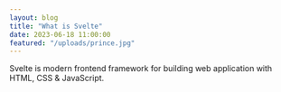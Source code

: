 ```yaml
---
layout: blog
title: "What is Svelte"
date: 2023-06-18 11:00:00
featured: "/uploads/prince.jpg"
---
```


Svelte is modern frontend framework for building web application with HTML, CSS & JavaScript.